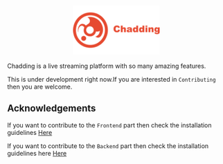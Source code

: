 

  <p align="center">
    <img width="200" src="./client/public/logo.png" alt="logo">
</p>

Chadding is a live streaming platform with so many amazing features.

This is under development right now.If you are interested in `Contributing` then you are welcome.


## Acknowledgements

If you want to contribute to the `Frontend` part then check the installation guidelines <a href="./client/README.md">Here</a>

If you want to contribute to the `Backend` part then check the installation guidelines here <a href="./server/README.md">Here</a>

